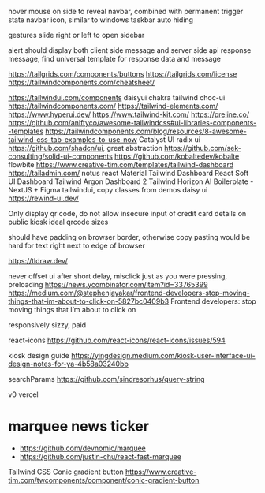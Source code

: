 hover mouse on side to reveal navbar, combined with permanent trigger state navbar icon, similar to windows taskbar auto hiding

gestures slide right or left to open sidebar

alert should display both client side message and server side api response message, find universal template for response data and message

https://tailgrids.com/components/buttons
https://tailgrids.com/license
https://tailwindcomponents.com/cheatsheet/

https://tailwindui.com/components
daisyui
chakra
tailwind
choc-ui
https://tailwindcomponents.com/
https://tailwind-elements.com/
https://www.hyperui.dev/
https://www.tailwind-kit.com/
https://preline.co/
https://github.com/aniftyco/awesome-tailwindcss#ui-libraries-components--templates
https://tailwindcomponents.com/blog/resources/8-awesome-tailwind-css-tab-examples-to-use-now
Catalyst UI
radix ui
https://github.com/shadcn/ui, great abstraction
https://github.com/sek-consulting/solid-ui-components
https://github.com/kobaltedev/kobalte
flowbite
https://www.creative-tim.com/templates/tailwind-dashboard
https://tailadmin.com/
notus react
Material Tailwind Dashboard React
Soft UI Dashboard Tailwind
Argon Dashboard 2 Tailwind
Horizon AI Boilerplate - NextJS + Figma
tailwindui, copy classes from demos
daisy ui
https://rewind-ui.dev/

Only display qr code, do not allow insecure input of credit card details on public kiosk
ideal qrcode sizes

should have padding on browser border, otherwise copy pasting would be hard for text right next to edge of browser

https://tldraw.dev/

never offset ui after short delay, misclick just as you were pressing, preloading
https://news.ycombinator.com/item?id=33765399
https://medium.com/@stephenjayakar/frontend-developers-stop-moving-things-that-im-about-to-click-on-5827bc0409b3
Frontend developers: stop moving things that I’m about to click on

responsively
sizzy, paid

react-icons
https://github.com/react-icons/react-icons/issues/594

kiosk design guide
https://yingdesign.medium.com/kiosk-user-interface-ui-design-notes-for-ya-4b58a03240bb

searchParams
https://github.com/sindresorhus/query-string

v0 vercel

# marquee news ticker
- https://github.com/devnomic/marquee
- https://github.com/justin-chu/react-fast-marquee

Tailwind CSS Conic gradient button
https://www.creative-tim.com/twcomponents/component/conic-gradient-button
